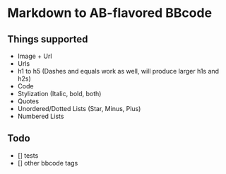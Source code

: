 # Markdown to AB-flavored BBcode

## Things supported

* Image + Url
* Urls
* h1 to h5 (Dashes and equals work as well, will produce larger h1s and h2s)
* Code
* Stylization (Italic, bold, both)
* Quotes
* Unordered/Dotted Lists (Star, Minus, Plus)
* Numbered Lists

## Todo
- [] tests
- [] other bbcode tags 